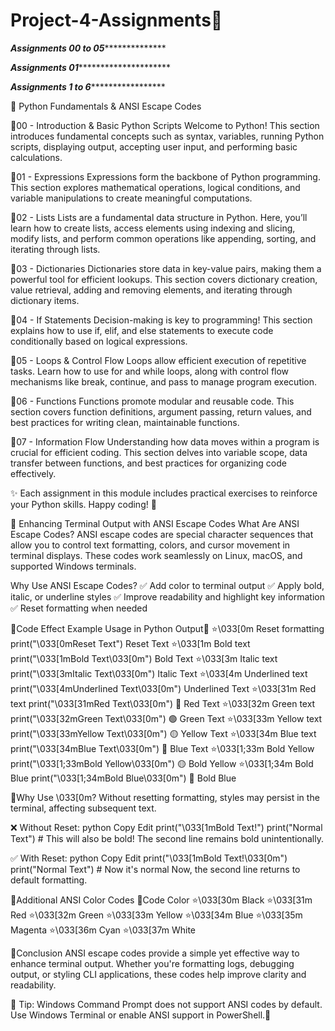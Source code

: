 # Project-4-Assignments🚀



*****************Assignments 00 to 05******************************* 

*****************Assignments 01**************************************

*****************Assignments 1 to 6**********************************

📌 Python Fundamentals & ANSI Escape Codes

🌟00 - Introduction & Basic Python Scripts
Welcome to Python! This section introduces fundamental concepts such as syntax, variables, running Python scripts, displaying output, accepting user input, and performing basic calculations.

🌟01 - Expressions
Expressions form the backbone of Python programming. This section explores mathematical operations, logical conditions, and variable manipulations to create meaningful computations.

🌟02 - Lists
Lists are a fundamental data structure in Python. Here, you’ll learn how to create lists, access elements using indexing and slicing, modify lists, and perform common operations like appending, sorting, and iterating through lists.

🌟03 - Dictionaries
Dictionaries store data in key-value pairs, making them a powerful tool for efficient lookups. This section covers dictionary creation, value retrieval, adding and removing elements, and iterating through dictionary items.

🌟04 - If Statements
Decision-making is key to programming! This section explains how to use if, elif, and else statements to execute code conditionally based on logical expressions.

🌟05 - Loops & Control Flow
Loops allow efficient execution of repetitive tasks. Learn how to use for and while loops, along with control flow mechanisms like break, continue, and pass to manage program execution.

🌟06 - Functions
Functions promote modular and reusable code. This section covers function definitions, argument passing, return values, and best practices for writing clean, maintainable functions.

🌟07 - Information Flow
Understanding how data moves within a program is crucial for efficient coding. This section delves into variable scope, data transfer between functions, and best practices for organizing code effectively.

✨ Each assignment in this module includes practical exercises to reinforce your Python skills. Happy coding! 🚀

🎨 Enhancing Terminal Output with ANSI Escape Codes
What Are ANSI Escape Codes?
ANSI escape codes are special character sequences that allow you to control text formatting, colors, and cursor movement in terminal displays. These codes work seamlessly on Linux, macOS, and supported Windows terminals.

Why Use ANSI Escape Codes?
✅ Add color to terminal output
✅ Apply bold, italic, or underline styles
✅ Improve readability and highlight key information
✅ Reset formatting when needed

🌟Code	Effect	Example Usage in Python	Output🌟
⭐\033[0m	Reset formatting	print("\033[0mReset Text")	Reset Text
⭐\033[1m	Bold text	print("\033[1mBold Text\033[0m")	Bold Text
⭐\033[3m	Italic text	print("\033[3mItalic Text\033[0m")	Italic Text
⭐\033[4m	Underlined text	print("\033[4mUnderlined Text\033[0m")	Underlined Text
⭐\033[31m	Red text	print("\033[31mRed Text\033[0m")	🔴 Red Text
⭐\033[32m	Green text	print("\033[32mGreen Text\033[0m")	🟢 Green Text
⭐\033[33m	Yellow text	print("\033[33mYellow Text\033[0m")	🟡 Yellow Text
⭐\033[34m	Blue text	print("\033[34mBlue Text\033[0m")	🔵 Blue Text
⭐\033[1;33m	Bold Yellow	print("\033[1;33mBold Yellow\033[0m")	🟡 Bold Yellow
⭐\033[1;34m	Bold Blue	print("\033[1;34mBold Blue\033[0m")	🔵 Bold Blue

🌟Why Use \033[0m?
Without resetting formatting, styles may persist in the terminal, affecting subsequent text.

❌ Without Reset:
python
Copy
Edit
print("\033[1mBold Text!")
print("Normal Text")  # This will also be bold!
The second line remains bold unintentionally.

✅ With Reset:
python
Copy
Edit
print("\033[1mBold Text!\033[0m")
print("Normal Text")  # Now it's normal
Now, the second line returns to default formatting.

🌟Additional ANSI Color Codes
🌟Code	Color
⭐\033[30m	Black
⭐\033[31m	Red
⭐\033[32m	Green
⭐\033[33m	Yellow
⭐\033[34m	Blue
⭐\033[35m	Magenta
⭐\033[36m	Cyan
⭐\033[37m	White

🌟Conclusion
ANSI escape codes provide a simple yet effective way to enhance terminal output. Whether you're formatting logs, debugging output, or styling CLI applications, these codes help improve clarity and readability.

📌 Tip: Windows Command Prompt does not support ANSI codes by default. Use Windows Terminal or enable ANSI support in PowerShell.🚀
















